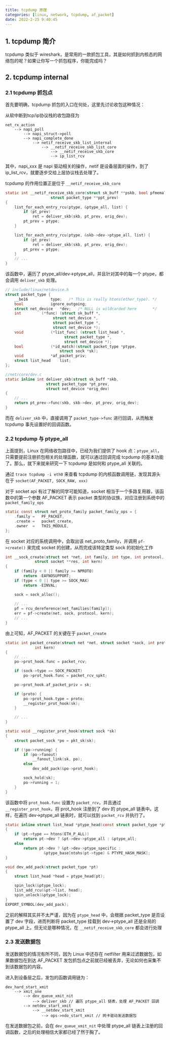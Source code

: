 ```yaml
---
title: tcpdump 原理
categories: [linux, network, tcpdump, af_packet]
date: 2022-2-25 9:40:45
---
```


## 1. tcpdump 简介

tcpdump 类似于 wireshark，是常用的一款抓包工具，其是如何抓到内核态的网络包的呢？如果让你写一个抓包程序，你能完成吗？

## 2. tcpdump internal

### 2.1 tcpdump 抓包点

首先要明确，tcpdump 抓包的入口在何处，这里先讨论收包这种情况：

从软中断到tcp/ip协议栈的收包路径为

```text
net_rx_action
    --> napi_poll
        --> napi_struct->poll
        --> napi_complete_done
            --> netif_receive_skb_list_internal
                --> __netif_receive_skb_list_core
                    --> __netif_receive_skb_core
                    --> ip_list_rcv
```

其中，napi_xxx 是 napi 驱动相关的操作，netif 是设备层面的操作，到了 ip_list_rcv，就要逐步交给上层协议栈去处理了。

tcpdump 的作用位置正是位于 `__netif_receive_skb_core`

```c
static int __netif_receive_skb_core(struct sk_buff **pskb, bool pfmemalloc,
				    struct packet_type **ppt_prev)
{
	list_for_each_entry_rcu(ptype, &ptype_all, list) {
		if (pt_prev)
			ret = deliver_skb(skb, pt_prev, orig_dev);
		pt_prev = ptype;
	}

	list_for_each_entry_rcu(ptype, &skb->dev->ptype_all, list) {
		if (pt_prev)
			ret = deliver_skb(skb, pt_prev, orig_dev);
		pt_prev = ptype;
	}
    // ...
}
```

该函数中，遍历了 ptype_all/dev->ptype_all，并且针对其中的每一个 ptype，都会调用 `deliver_skb` 处理。

```c
// include/linux/netdevice.h
struct packet_type {
	__be16			type;	/* This is really htons(ether_type). */
	bool			ignore_outgoing;
	struct net_device	*dev;	/* NULL is wildcarded here	     */
	int			(*func) (struct sk_buff *,
					 struct net_device *,
					 struct packet_type *,
					 struct net_device *);
	void			(*list_func) (struct list_head *,
					      struct packet_type *,
					      struct net_device *);
	bool			(*id_match)(struct packet_type *ptype,
					    struct sock *sk);
	void			*af_packet_priv;
	struct list_head	list;
};

//net/core/dev.c
static inline int deliver_skb(struct sk_buff *skb,
			      struct packet_type *pt_prev,
			      struct net_device *orig_dev)
{
	// ...
	return pt_prev->func(skb, skb->dev, pt_prev, orig_dev);
}
```

而在 `deliver_skb` 中，直接调用了 `packet_type->func` 进行回调，从而触发 tcpdump 事先设置好的回调函数。

### 2.2 tcpdump 与 ptype_all

上面提到，Linux 在网络收包路径中，已经为我们提供了 hook 点：`ptype_all`，只需要提前注册抓包相关的处理函数，就可以通过回调完成 tcpdump 的基本功能了。那么，就下来就来研究一下 tcpdump 是如何和 ptype_all 关联的。

通过 `trace tcpdump -i eth0` 来查看 tcpdump 的内核函数调用链，发现其源头在于 `socket(AF_PACKET, SOCK_RAW, xxx)`

对于 socket api 有过了解的同学可能知道，socket 相当于一个多路复用器，该函数中的第一个参数 AF_PACKET 表示 packet 类型的协议族，对应注册到系统中的 `packet_family_ops` 

```c
static const struct net_proto_family packet_family_ops = {
	.family =	PF_PACKET,
	.create =	packet_create,
	.owner	=	THIS_MODULE,
};
```

在 socket 对应的系统调用中，会取出该 net_proto_family，并调用 `pf->create()` 来完成 socket 的创建，从而完成该特定类型 sock 的初始化工作

```c
int __sock_create(struct net *net, int family, int type, int protocol,
			 struct socket **res, int kern)
{
	if (family < 0 || family >= NPROTO)
		return -EAFNOSUPPORT;
	if (type < 0 || type >= SOCK_MAX)
		return -EINVAL;

	sock = sock_alloc();
    
    // ...
	pf = rcu_dereference(net_families[family]);
	err = pf->create(net, sock, protocol, kern);
	// ...
}
```

由上可知，AF_PACKET 的关键在于 `packet_create`

```c
static int packet_create(struct net *net, struct socket *sock, int protocol,
			 int kern)
{
    // ...
	po->prot_hook.func = packet_rcv;

	if (sock->type == SOCK_PACKET)
		po->prot_hook.func = packet_rcv_spkt;

	po->prot_hook.af_packet_priv = sk;

	if (proto) {
		po->prot_hook.type = proto;
		__register_prot_hook(sk);
	}

    // ...
}

static void __register_prot_hook(struct sock *sk)
{
	struct packet_sock *po = pkt_sk(sk);

	if (!po->running) {
		if (po->fanout)
			__fanout_link(sk, po);
		else
			dev_add_pack(&po->prot_hook);

		sock_hold(sk);
		po->running = 1;
	}
}
```

该函数中将 `prot_hook.func` 设置为 `packet_rcv`，并且通过 `__register_prot_hook`，将 prot_hook 注册到了 dev 的 ptype_all 链表中。这样，在遍历 dev->ptype_all 链表时，就可以找到 `packet_rcv` 并执行了。

```c
static inline struct list_head *ptype_head(const struct packet_type *pt)
{
	if (pt->type == htons(ETH_P_ALL))
		return pt->dev ? &pt->dev->ptype_all : &ptype_all;
	else
		return pt->dev ? &pt->dev->ptype_specific :
				 &ptype_base[ntohs(pt->type) & PTYPE_HASH_MASK];
}

void dev_add_pack(struct packet_type *pt)
{
	struct list_head *head = ptype_head(pt);

	spin_lock(&ptype_lock);
	list_add_rcu(&pt->list, head);
	spin_unlock(&ptype_lock);
}
EXPORT_SYMBOL(dev_add_pack);
```

之前的解释其实并不太严谨，因为在 `ptype_head` 中，会根据 packet_type 是否设置了 dev 字段，进而判断将 packet_type 挂载到 dev->ptype_all 还是全局的 ptype_all 上。但无论是哪种情况，在 `__netif_receive_skb_core` 都会进行处理

### 2.3 发送数据包

发送数据包的情况有所不同，因为 Linux 中还存在 netfilter 用来过滤数据包，如果数据包在到达 AF_PACKET 发包抓包点之前就已经被丢弃，无论如何也采集不到该数据包的内容。

进入到设备层之后，发包的函数调用链为：

```text
dev_hard_start_xmit
	--> xmit_one
		--> dev_queue_xmit_nit
			--> deliver_skb // 遍历 ptype_all 链表，处理 AF_PACKET 回调 
		--> netdev_start_xmit
			--> __netdev_start_xmit
				--> ops->ndo_start_xmit // 网卡驱动发送数据包
```

在发送数据包之前，会在 `dev_queue_xmit_nit` 中处理 ptype_all 链表上注册的回调函数，之后的处理相信大家都已经了然于胸了。